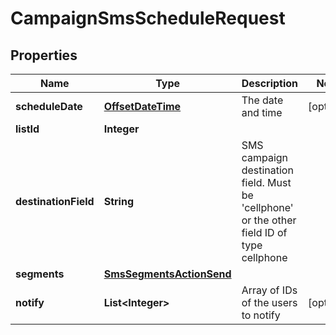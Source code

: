 

# CampaignSmsScheduleRequest

## Properties

Name | Type | Description | Notes
------------ | ------------- | ------------- | -------------
**scheduleDate** | [**OffsetDateTime**](OffsetDateTime.md) | The date and time |  [optional]
**listId** | **Integer** |  | 
**destinationField** | **String** | SMS campaign destination field. Must be &#39;cellphone&#39; or the other field ID of type                                 cellphone | 
**segments** | [**SmsSegmentsActionSend**](SmsSegmentsActionSend.md) |  | 
**notify** | **List&lt;Integer&gt;** | Array of IDs of the users to notify |  [optional]



